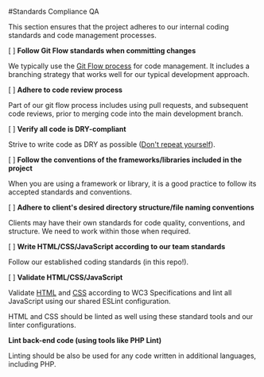 #Standards Compliance QA

This section ensures that the project adheres to our internal coding standards and code management processes.

[ ] **Follow Git Flow standards when committing changes**

We typically use the [Git Flow process](https://thinkbrownstone.atlassian.net/wiki/display/DEV/Git+Flow) for code management. It includes a branching strategy that works well for our typical development approach.

[ ] **Adhere to code review process**

Part of our git flow process includes using pull requests, and subsequent code reviews, prior to merging code into the main development branch.

[ ] **Verify all code is DRY-compliant**

Strive to write code as DRY as possible ([Don't repeat yourself](https://en.wikipedia.org/wiki/Don't_repeat_yourself)).

[ ] **Follow the conventions of the frameworks/libraries included in the project**

When you are using a framework or library, it is a good practice to follow its accepted standards and conventions. 

[ ] **Adhere to client's desired directory structure/file naming conventions**

Clients may have their own standards for code quality, conventions, and structure. We need to work within those when required.

[ ] **Write HTML/CSS/JavaScript according to our team standards**

Follow our established coding standards (in this repo!). 

[ ] **Validate HTML/CSS/JavaScript**

Validate [HTML](https://validator.w3.org/) and [CSS](https://jigsaw.w3.org/css-validator/) according to WC3 Specifications and lint all JavaScript using our shared ESLint configuration.

HTML and CSS should be linted as well using these standard tools and our linter configurations.

**Lint back-end code (using tools like PHP Lint)**

Linting should be also be used for any code written in additional languages, including PHP.